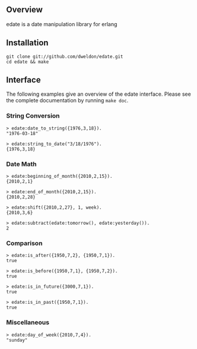 Overview
--------
edate is a date manipulation library for erlang

Installation
------------
    git clone git://github.com/dweldon/edate.git
    cd edate && make

Interface
---------
The following examples give an overview of the edate interface. Please see the
complete documentation by running `make doc`.

### String Conversion
    > edate:date_to_string({1976,3,18}).
    "1976-03-18"

    > edate:string_to_date("3/18/1976").
    {1976,3,18}

### Date Math
    > edate:beginning_of_month({2010,2,15}).
    {2010,2,1}

    > edate:end_of_month({2010,2,15}).
    {2010,2,28}

    > edate:shift({2010,2,27}, 1, week).
    {2010,3,6}

    > edate:subtract(edate:tomorrow(), edate:yesterday()).
    2

### Comparison
    > edate:is_after({1950,7,2}, {1950,7,1}).
    true

    > edate:is_before({1950,7,1}, {1950,7,2}).
    true

    > edate:is_in_future({3000,7,1}).
    true

    > edate:is_in_past({1950,7,1}).
    true

### Miscellaneous
    > edate:day_of_week({2010,7,4}).
    "sunday"
